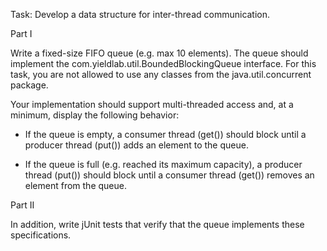 Task: Develop a data structure for inter-thread communication.

Part I

Write a fixed-size FIFO queue (e.g. max 10 elements). The queue should implement the com.yieldlab.util.BoundedBlockingQueue
 interface. For this task, you are not allowed to use any classes from the java.util.concurrent package.

Your implementation should support multi-threaded access and, at a minimum, display the following behavior:

- If the queue is empty, a consumer thread (get()) should block until a producer thread (put()) adds an element to 
the queue.

- If the queue is full (e.g. reached its maximum capacity), a producer thread (put()) should block until a consumer thread
 (get()) removes an element from the queue.


Part II

In addition, write jUnit tests that verify that the queue implements these specifications.

